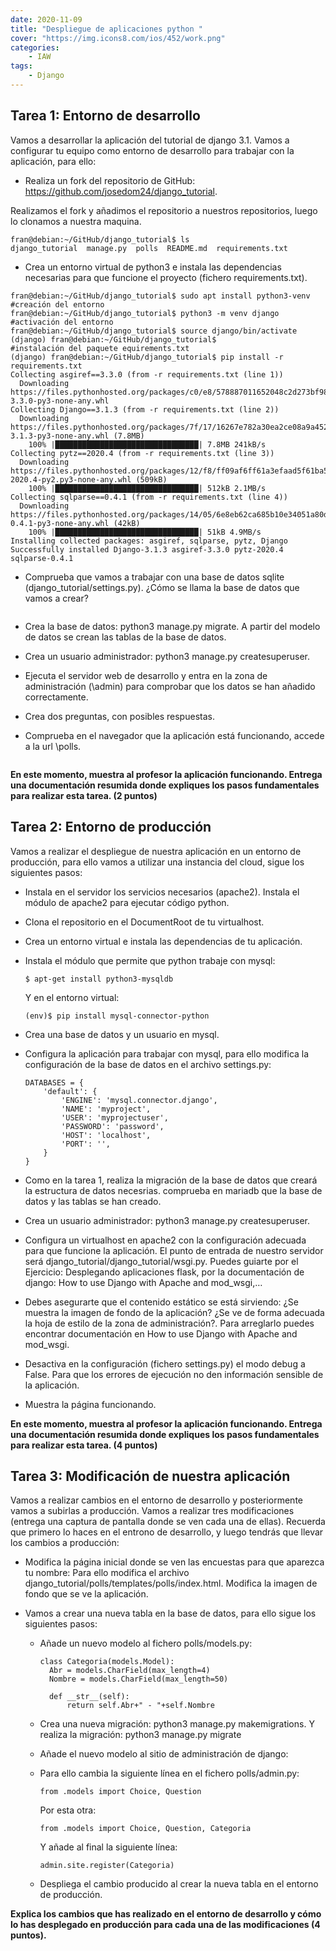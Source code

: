 ```yaml
---
date: 2020-11-09
title: "Despliegue de aplicaciones python "
cover: "https://img.icons8.com/ios/452/work.png"
categories: 
    - IAW
tags:
    - Django
---
```


## Tarea 1: Entorno de desarrollo
Vamos a desarrollar la aplicación del tutorial de django 3.1. Vamos a configurar tu equipo como entorno de desarrollo para trabajar con la aplicación, para ello:

* Realiza un fork del repositorio de GitHub: https://github.com/josedom24/django_tutorial.

Realizamos el fork y añadimos el repositorio a nuestros repositorios, luego lo clonamos a nuestra maquina.
```shell
fran@debian:~/GitHub/django_tutorial$ ls
django_tutorial  manage.py  polls  README.md  requirements.txt
```

* Crea un entorno virtual de python3 e instala las dependencias necesarias para que funcione el proyecto (fichero requirements.txt).

```shell
fran@debian:~/GitHub/django_tutorial$ sudo apt install python3-venv
#creación del entorno
fran@debian:~/GitHub/django_tutorial$ python3 -m venv django
#activación del entorno
fran@debian:~/GitHub/django_tutorial$ source django/bin/activate
(django) fran@debian:~/GitHub/django_tutorial$ 
#instalación del paquete equirements.txt
(django) fran@debian:~/GitHub/django_tutorial$ pip install -r requirements.txt
Collecting asgiref==3.3.0 (from -r requirements.txt (line 1))
  Downloading https://files.pythonhosted.org/packages/c0/e8/578887011652048c2d273bf98839a11020891917f3aa638a0bc9ac04d653/asgiref-3.3.0-py3-none-any.whl
Collecting Django==3.1.3 (from -r requirements.txt (line 2))
  Downloading https://files.pythonhosted.org/packages/7f/17/16267e782a30ea2ce08a9a452c1db285afb0ff226cfe3753f484d3d65662/Django-3.1.3-py3-none-any.whl (7.8MB)
    100% |████████████████████████████████| 7.8MB 241kB/s 
Collecting pytz==2020.4 (from -r requirements.txt (line 3))
  Downloading https://files.pythonhosted.org/packages/12/f8/ff09af6ff61a3efaad5f61ba5facdf17e7722c4393f7d8a66674d2dbd29f/pytz-2020.4-py2.py3-none-any.whl (509kB)
    100% |████████████████████████████████| 512kB 2.1MB/s 
Collecting sqlparse==0.4.1 (from -r requirements.txt (line 4))
  Downloading https://files.pythonhosted.org/packages/14/05/6e8eb62ca685b10e34051a80d7ea94b7137369d8c0be5c3b9d9b6e3f5dae/sqlparse-0.4.1-py3-none-any.whl (42kB)
    100% |████████████████████████████████| 51kB 4.9MB/s 
Installing collected packages: asgiref, sqlparse, pytz, Django
Successfully installed Django-3.1.3 asgiref-3.3.0 pytz-2020.4 sqlparse-0.4.1
```

* Comprueba que vamos a trabajar con una base de datos sqlite (django_tutorial/settings.py). ¿Cómo se llama la base de datos que vamos a crear?


```shell

```

* Crea la base de datos: python3 manage.py migrate. A partir del modelo de datos se crean las tablas de la base de datos.

* Crea un usuario administrador: python3 manage.py createsuperuser.

* Ejecuta el servidor web de desarrollo y entra en la zona de administración (\admin) para comprobar que los datos se han añadido correctamente.

* Crea dos preguntas, con posibles respuestas.

* Comprueba en el navegador que la aplicación está funcionando, accede a la url \polls.

```shell

```

**En este momento, muestra al profesor la aplicación funcionando. Entrega una documentación resumida donde expliques los pasos fundamentales para realizar esta tarea. (2 puntos)**




## Tarea 2: Entorno de producción
Vamos a realizar el despliegue de nuestra aplicación en un entorno de producción, para ello vamos a utilizar una instancia del cloud, sigue los siguientes pasos:

* Instala en el servidor los servicios necesarios (apache2). Instala el módulo de apache2 para ejecutar código python.
* Clona el repositorio en el DocumentRoot de tu virtualhost.
* Crea un entorno virtual e instala las dependencias de tu aplicación.
* Instala el módulo que permite que python trabaje con mysql:

      $ apt-get install python3-mysqldb

    Y en el entorno virtual:

      (env)$ pip install mysql-connector-python

*  Crea una base de datos y un usuario en mysql.

* Configura la aplicación para trabajar con mysql, para ello modifica la configuración de la base de datos en el archivo settings.py:

      DATABASES = {
          'default': {
              'ENGINE': 'mysql.connector.django',
              'NAME': 'myproject',
              'USER': 'myprojectuser',
              'PASSWORD': 'password',
              'HOST': 'localhost',
              'PORT': '',
          }
      }

* Como en la tarea 1, realiza la migración de la base de datos que creará la estructura de datos necesrias. comprueba en mariadb que la base de datos y las tablas se han creado.
* Crea un usuario administrador: python3 manage.py createsuperuser.
* Configura un virtualhost en apache2 con la configuración adecuada para que funcione la aplicación. El punto de entrada de nuestro servidor será django_tutorial/django_tutorial/wsgi.py. Puedes guiarte por el Ejercicio: Desplegando aplicaciones flask, por la documentación de django: How to use Django with Apache and mod_wsgi,…
* Debes asegurarte que el contenido estático se está sirviendo: ¿Se muestra la imagen de fondo de la aplicación? ¿Se ve de forma adecuada la hoja de estilo de la zona de administración?. Para arreglarlo puedes encontrar documentación en How to use Django with Apache and mod_wsgi.
* Desactiva en la configuración (fichero settings.py) el modo debug a False. Para que los errores de ejecución no den información sensible de la aplicación.
* Muestra la página funcionando.

**En este momento, muestra al profesor la aplicación funcionando. Entrega una documentación resumida donde expliques los pasos fundamentales para realizar esta tarea. (4 puntos)**

## Tarea 3: Modificación de nuestra aplicación

Vamos a realizar cambios en el entorno de desarrollo y posteriormente vamos a subirlas a producción. Vamos a realizar tres modificaciones (entrega una captura de pantalla donde se ven cada una de ellas). Recuerda que primero lo haces en el entrono de desarrollo, y luego tendrás que llevar los cambios a producción:

* Modifica la página inicial donde se ven las encuestas para que aparezca tu nombre: Para ello modifica el archivo django_tutorial/polls/templates/polls/index.html.
    Modifica la imagen de fondo que se ve la aplicación.

* Vamos a crear una nueva tabla en la base de datos, para ello sigue los siguientes pasos:

    * Añade un nuevo modelo al fichero polls/models.py:

        
          class Categoria(models.Model):	
          	Abr = models.CharField(max_length=4)
          	Nombre = models.CharField(max_length=50)

          	def __str__(self):
          		return self.Abr+" - "+self.Nombre 		
        
    *  Crea una nueva migración: python3 manage.py makemigrations.
        Y realiza la migración: python3 manage.py migrate

    *  Añade el nuevo modelo al sitio de administración de django:

    *  Para ello cambia la siguiente línea en el fichero polls/admin.py:
        
           from .models import Choice, Question
        
        Por esta otra:
        
           from .models import Choice, Question, Categoria
        
        Y añade al final la siguiente línea:
        
           admin.site.register(Categoria)
        
    *  Despliega el cambio producido al crear la nueva tabla en el entorno de producción.

**Explica los cambios que has realizado en el entorno de desarrollo y cómo lo has desplegado en producción para cada una de las modificaciones (4 puntos).**
